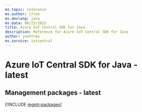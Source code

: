 ```yaml
---
ms.topic: reference
ms.author: jfree
ms.devlang: java
ms.data: 08/23/2022
title: Azure IoT Central SDK for Java
description: Reference for Azure IoT Central SDK for Java
author: joshfree
ms.service: iotcentral
---
```

# Azure IoT Central SDK for Java - latest

## Management packages - latest
[!INCLUDE [mgmt-packages](iot-central-mgmt-index.md)]